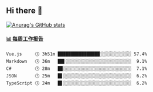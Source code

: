 ## Hi there 👋

[![Anurag's GitHub stats](https://github-readme-stats-orilights.vercel.app/api?username=orilights)](https://github.com/anuraghazra/github-readme-stats)

<!--
**OriLight152/OriLight152** is a ✨ _special_ ✨ repository because its `README.md` (this file) appears on your GitHub profile.

Here are some ideas to get you started:

- 🔭 I’m currently working on ...
- 🌱 I’m currently learning ...
- 👯 I’m looking to collaborate on ...
- 🤔 I’m looking for help with ...
- 💬 Ask me about ...
- 📫 How to reach me: ...
- 😄 Pronouns: ...
- ⚡ Fun fact: ...
-->

<!-- waka-box start -->
#### <a href="https://gist.github.com/92c8d5b388768c10efcba86e82b7c4fb" target="_blank">📊 每周工作报告</a>
```text
Vue.js     🕓 3h51m ████████████████░░░░░░░░░░░░ 57.4%
Markdown   🕓 36m   ██▌░░░░░░░░░░░░░░░░░░░░░░░░░  9.1%
C#         🕓 28m   █▉░░░░░░░░░░░░░░░░░░░░░░░░░░  7.1%
JSON       🕓 25m   █▋░░░░░░░░░░░░░░░░░░░░░░░░░░  6.2%
TypeScript 🕓 24m   █▋░░░░░░░░░░░░░░░░░░░░░░░░░░  6.2%
```
<!-- Powered by https://github.com/journey-ad/waka-box-go . -->
<!-- waka-box end -->

